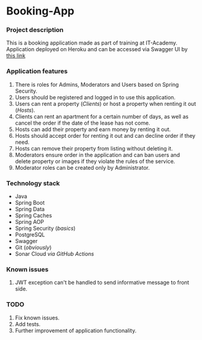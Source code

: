 # Booking-App

### Project description
This is a booking application made as part of training at IT-Academy.
Application deployed on Heroku and can be accessed via Swagger UI by [this link](https://booking-app-pk.herokuapp.com/swagger-ui/)

### Application features

1. There is roles for Admins, Moderators and Users based on Spring Security.
2. Users should be registered and logged in to use this application.
3. Users can rent a property (_Clients_) or host a property when renting it out (_Hosts_).
4. Clients can rent an apartment for a certain number of days, as well as cancel the order if the date of the lease has not come.
5. Hosts can add their property and earn money by renting it out.
6. Hosts should accept order for renting it out and can decline order if they need.
7. Hosts can remove their property from listing without deleting it.
8. Moderators ensure order in the application and can ban users and delete property or images if they violate the rules of the service.
9. Moderator roles can be created only by Administrator.

### Technology stack
- Java
- Spring Boot
- Spring Data
- Spring Caches
- Spring AOP
- Spring Security (_basics_)
- PostgreSQL
- Swagger
- Git (_obviously_)
- Sonar Cloud _via GitHub Actions_

### Known issues
1. JWT exception can't be handled to send informative message to front side.

### TODO
1. Fix known issues.
2. Add tests.
3. Further improvement of application functionality.